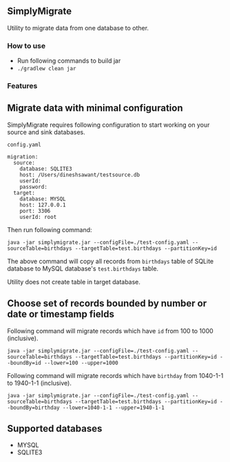 ## SimplyMigrate
Utility to migrate data from one database to other.

### How to use

- Run following commands to build jar
- `./gradlew clean jar`

### Features

## Migrate data with minimal configuration

SimplyMigrate requires following configuration to start working on your source and sink databases.

`config.yaml`
```
migration:
  source:
    database: SQLITE3
    host: /Users/dineshsawant/testsource.db
    userId:
    password:
  target:
    database: MYSQL
    host: 127.0.0.1
    port: 3306
    userId: root
```

Then run following command:

`java -jar simplymigrate.jar --configFile=./test-config.yaml
--sourceTable=birthdays --targetTable=test.birthdays --partitionKey=id`

The above command will copy all records from `birthdays` table of SQLite database
to MySQL database's `test.birthdays` table.

Utility does not create table in target database.

## Choose set of records bounded by number or date or timestamp fields

Following command will migrate records which have `id` from 100 to 1000 (inclusive).

`java -jar simplymigrate.jar --configFile=./test-config.yaml
--sourceTable=birthdays --targetTable=test.birthdays --partitionKey=id --boundBy=id --lower=100 --upper=1000`

Following command will migrate records which have `birthday` from 1040-1-1 to 1940-1-1 (inclusive).

`java -jar simplymigrate.jar --configFile=./test-config.yaml
--sourceTable=birthdays --targetTable=test.birthdays --partitionKey=id
--boundBy=birthday --lower=1040-1-1 --upper=1940-1-1`

## Supported databases
- MYSQL
- SQLITE3